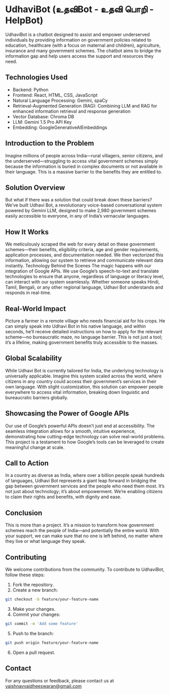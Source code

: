# UdhaviBot (உதவிBot - உதவி பொறி - HelpBot) 

UdhaviBot is a chatbot designed to assist and empower underserved individuals by providing information on government policies related to education, healthcare (with a focus on maternal and children), agriculture, insurance and many government schemes. The chatbot aims to bridge the information gap and help users access the support and resources they need.

## Technologies Used
- Backend: Python
- Frontend: React, HTML, CSS, JavaScript
- Natural Language Processing: Gemini, spaCy
- Retrieval-Augmented Generation (RAG): Combining LLM and RAG for enhanced information retrieval and response generation
- Vector Database: Chroma DB
- LLM: Gemini 1.5 Pro API Key
- Embedding: GoogleGenerativeAIEmbeddings

## Introduction to the Problem
Imagine millions of people across India—rural villagers, senior citizens, and the underserved—struggling to access vital government schemes simply because the information is buried in complex documents or not available in their language. This is a massive barrier to the benefits they are entitled to.

## Solution Overview
But what if there was a solution that could break down these barriers? We’ve built Udhavi Bot, a revolutionary voice-based conversational system powered by Gemini LLM, designed to make 2,980 government schemes easily accessible to everyone, in any of India’s vernacular languages.

## How It Works

We meticulously scraped the web for every detail on these government schemes—their benefits, eligibility criteria, age and gender requirements, application processes, and documentation needed.
We then vectorized this information, allowing our system to retrieve and communicate relevant data instantly.
Technology Behind the Scenes
The magic happens with our integration of Google APIs. We use Google’s speech-to-text and translate technologies to ensure that anyone, regardless of language or literacy level, can interact with our system seamlessly. Whether someone speaks Hindi, Tamil, Bengali, or any other regional language, Udhavi Bot understands and responds in real-time.

## Real-World Impact
Picture a farmer in a remote village who needs financial aid for his crops. He can simply speak into Udhavi Bot in his native language, and within seconds, he’ll receive detailed instructions on how to apply for the relevant scheme—no bureaucratic maze, no language barrier. This is not just a tool; it’s a lifeline, making government benefits truly accessible to the masses.

## Global Scalability
While Udhavi Bot is currently tailored for India, the underlying technology is universally applicable. Imagine this system scaled across the world, where citizens in any country could access their government’s services in their own language. With slight customization, this solution can empower people everywhere to access vital information, breaking down linguistic and bureaucratic barriers globally.

## Showcasing the Power of Google APIs
Our use of Google’s powerful APIs doesn’t just end at accessibility. The seamless integration allows for a smooth, intuitive experience, demonstrating how cutting-edge technology can solve real-world problems. This project is a testament to how Google’s tools can be leveraged to create meaningful change at scale.

## Call to Action
In a country as diverse as India, where over a billion people speak hundreds of languages, Udhavi Bot represents a giant leap forward in bridging the gap between government services and the people who need them most. It’s not just about technology; it’s about empowerment. We’re enabling citizens to claim their rights and benefits, with dignity and ease.

## Conclusion
This is more than a project. It’s a mission to transform how government schemes reach the people of India—and potentially the entire world. With your support, we can make sure that no one is left behind, no matter where they live or what language they speak.





## Contributing
We welcome contributions from the community. To contribute to UdhaviBot, follow these steps:
1. Fork the repository.
2. Create a new branch: 
```bash
git checkout -b feature/your-feature-name
```
3. Make your changes.
4. Commit your changes:
```bash
git commit -m 'Add some feature'
```
5. Push to the branch:
```bash
git push origin feature/your-feature-name
```
6. Open a pull request.

## Contact
For any questions or feedback, please contact us at vaishnavvaidheeswaran@gmail.com

